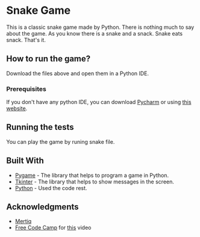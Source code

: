 # Snake Game

This is a classic snake game made by Python. There is nothing much to say about the game. As you know there is a snake and a snack. Snake eats snack. That's it.

## How to run the game?

Download the files above and open them in a Python IDE.

### Prerequisites

If you don't have any python IDE, you can download [Pycharm](https://www.jetbrains.com/pycharm/) or using [this website](https://www.onlinegdb.com).

## Running the tests

You can play the game by runing snake file.

## Built With

* [Pygame](https://www.pygame.org/news) - The library that helps to program a game in Python.
* [Tkinter]() - The library that helps to show messages in the screen.
* [Python](https://www.python.org) - Used the code rest.

## Acknowledgments

* [Mertiq](https://github.com/Mertiq)
* [Free Code Camp](https://www.freecodecamp.org) for [this](https://www.youtube.com/watch?v=CD4qAhfFuLo) video
